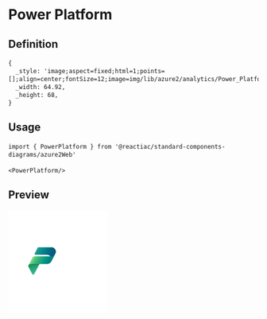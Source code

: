 # Power Platform

## Definition

```
{
  _style: 'image;aspect=fixed;html=1;points=[];align=center;fontSize=12;image=img/lib/azure2/analytics/Power_Platform.svg;strokeColor=none;',
  _width: 64.92,
  _height: 68,
}
```

## Usage

```
import { PowerPlatform } from '@reactiac/standard-components-diagrams/azure2Web'

<PowerPlatform/>
```

## Preview

<img src="./power-platform.png" width="200"/>
